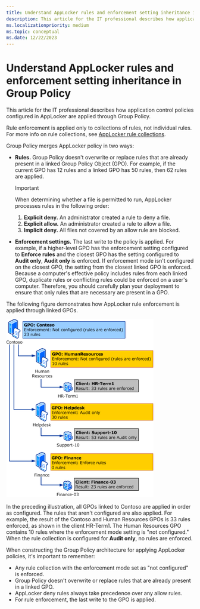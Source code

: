 ```yaml
---
title: Understand AppLocker rules and enforcement setting inheritance in Group Policy
description: This article for the IT professional describes how application control policies configured in AppLocker are applied through Group Policy.
ms.localizationpriority: medium
ms.topic: conceptual
ms.date: 12/22/2023
---
```


# Understand AppLocker rules and enforcement setting inheritance in Group Policy

This article for the IT professional describes how application control policies configured in AppLocker are applied through Group Policy.

Rule enforcement is applied only to collections of rules, not individual rules. For more info on rule collections, see [AppLocker rule collections](/windows/security/application-security/application-control/windows-defender-application-control/applocker/working-with-applocker-rules#rule-collections).

Group Policy merges AppLocker policy in two ways:

- **Rules.** Group Policy doesn't overwrite or replace rules that are already present in a linked Group Policy Object (GPO). For example, if the current GPO has 12 rules and a linked GPO has 50 rules, then 62 rules are applied.

    > [!IMPORTANT]
    > When determining whether a file is permitted to run, AppLocker processes rules in the following order:

    1. **Explicit deny.** An administrator created a rule to deny a file.
    2. **Explicit allow.** An administrator created a rule to allow a file.
    3. **Implicit deny.** All files not covered by an allow rule are blocked.

- **Enforcement settings.** The last write to the policy is applied. For example, if a higher-level GPO has the enforcement setting configured to **Enforce rules** and the closest GPO has the setting configured to **Audit only**, **Audit only** is enforced. If enforcement mode isn't configured on the closest GPO, the setting from the closest linked GPO is enforced. Because a computer's effective policy includes rules from each linked GPO, duplicate rules or conflicting rules could be enforced on a user's computer. Therefore, you should carefully plan your deployment to ensure that only rules that are necessary are present in a GPO.

The following figure demonstrates how AppLocker rule enforcement is applied through linked GPOs.

![applocker rule enforcement inheritance chart.](images/applocker-plan-inheritance.gif)

In the preceding illustration, all GPOs linked to Contoso are applied in order as configured. The rules that aren't configured are also applied. For example, the result of the Contoso and Human Resources GPOs is 33 rules enforced, as shown in the client HR-Term1. The Human Resources GPO contains 10 rules where the enforcement mode setting is "not configured." When the rule collection is configured for **Audit only**, no rules are enforced.

When constructing the Group Policy architecture for applying AppLocker policies, it's important to remember:

- Any rule collection with the enforcement mode set as "not configured" is enforced.
- Group Policy doesn't overwrite or replace rules that are already present in a linked GPO.
- AppLocker deny rules always take precedence over any allow rules.
- For rule enforcement, the last write to the GPO is applied.
